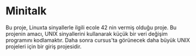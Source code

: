 # Minitalk
Bu proje, Linuxta sinyallerle ilgili ecole 42 nin vermiş olduğu proje.
Bu projenin amacı, UNIX sinyallerini kullanarak küçük bir veri değişim programını kodlamaktır. Daha sonra cursus'ta görünecek daha büyük UNIX projeleri için bir giriş projesidir.
